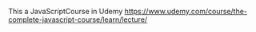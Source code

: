 This a JavaScriptCourse in Udemy
https://www.udemy.com/course/the-complete-javascript-course/learn/lecture/
